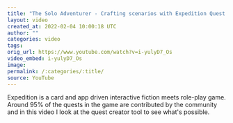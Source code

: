 ```yaml
---
title: "The Solo Adventurer - Crafting scenarios with Expedition Quest Creator"
layout: video
created_at: 2022-02-04 10:00:18 UTC
author: ""
categories: video
tags: 
orig_url: https://www.youtube.com/watch?v=i-yulyD7_Os
video_embed: i-yulyD7_Os
image:
permalink: /:categories/:title/
source: YouTube
---
```

Expedition is a card and app driven interactive fiction meets role-play game. Around 95% of the quests in the game are contributed by the community and in this video I look at the quest creator tool to see what's possible.